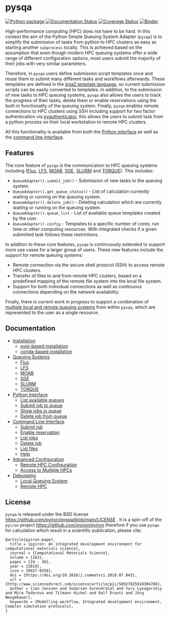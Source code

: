 # pysqa

[![Python package](https://github.com/pyiron/pysqa/workflows/Python%20package/badge.svg)](https://github.com/pyiron/pysqa/actions)
[![Documentation Status](https://readthedocs.org/projects/pysqa/badge/?version=latest)](https://pysqa.readthedocs.io/en/latest/?badge=latest)
[![Coverage Status](https://coveralls.io/repos/github/pyiron/pysqa/badge.svg?branch=main)](https://coveralls.io/github/pyiron/pysqa?branch=main)
[![Binder](https://mybinder.org/badge_logo.svg)](https://mybinder.org/v2/gh/pyiron/pysqa/HEAD?labpath=example.ipynb)

High-performance computing (HPC) does not have to be hard. In this context the aim of the Python Simple Queuing System 
Adapter (`pysqa`) is to simplify the submission of tasks from python to HPC clusters as easy as starting another 
`subprocess` locally. This is achieved based on the assumption that even though modern HPC queuing systems offer a wide 
range of different configuration options, most users submit the majority of their jobs with very similar parameters. 

Therefore, in `pysqa` users define submission script templates once and reuse them to submit many different tasks and 
workflows afterwards. These templates are defined in the [jinja2 template language](https://palletsprojects.com/p/jinja/),
so current submission scripts can be easily converted to templates. In addition, to the submission of new tasks to HPC
queuing systems, `pysqa` also allows the users to track the progress of their tasks, delete them or enable reservations 
using the built-in functionality of the queuing system. Finally, `pysqa` enables remote connections to HPC clusters 
using SSH including support for two factor authentication via [pyauthenticator](https://github.com/jan-janssen/pyauthenticator), 
this allows the users to submit task from a python process on their local workstation to remote HPC clusters.

All this functionality is available from both the [Python interface](https://pysqa.readthedocs.io/en/latest/example.html) 
as well as the [command line interface](https://pysqa.readthedocs.io/en/latest/command.html). 

## Features
The core feature of `pysqa` is the communication to HPC queuing systems including ([Flux](https://pysqa.readthedocs.io/en/latest/queue.html#flux), 
[LFS](https://pysqa.readthedocs.io/en/latest/queue.html#lfs), [MOAB](https://pysqa.readthedocs.io/en/latest/queue.html#moab), 
[SGE](hhttps://pysqa.readthedocs.io/en/latest/queue.html#sge), [SLURM](https://pysqa.readthedocs.io/en/latest/queue.html#slurm) 
and [TORQUE](https://pysqa.readthedocs.io/en/latest/queue.html#torque)). This includes: 

* `QueueAdapter().submit_job()` - Submission of new tasks to the queuing system. 
* `QueueAdapter().get_queue_status()` - List of calculation currently waiting or running on the queuing system. 
* `QueueAdapter().delete_job()` - Deleting calculation which are currently waiting or running on the queuing system. 
* `QueueAdapter().queue_list` - List of available queue templates created by the user.
* `QueueAdapter().config` - Templates to a specific number of cores, run time or other computing resources. With 
  integrated checks if a given submitted task follows these restrictions. 

In addition to these core features, `pysqa` is continuously extended to support more use cases for a larger group of 
users. These new features include the support for remote queuing systems: 

* Remote connection via the secure shell protocol (SSH) to access remote HPC clusters.
* Transfer of files to and from remote HPC clusters, based on a predefined mapping of the remote file system into the 
  local file system. 
* Support for both individual connections as well as continuous connections depending on the network availability. 

Finally, there is current work in progress to support a combination of [multiple local and remote queuing systems](https://pysqa.readthedocs.io/en/latest/advanced.html) 
from within `pysqa`, which are represented to the user as a single resource. 

## Documentation

* [Installation](https://pysqa.readthedocs.io/en/latest/installation.html)
  * [pypi-based installation](https://pysqa.readthedocs.io/en/latest/installation.html#pypi-based-installation)
  * [conda-based installation](https://pysqa.readthedocs.io/en/latest/installation.html#conda-based-installation)
* [Queuing Systems](https://pysqa.readthedocs.io/en/latest/queue.html)
  * [Flux](https://pysqa.readthedocs.io/en/latest/queue.html#flux)
  * [LFS](https://pysqa.readthedocs.io/en/latest/queue.html#lfs)
  * [MOAB](https://pysqa.readthedocs.io/en/latest/queue.html#moab)
  * [SGE](https://pysqa.readthedocs.io/en/latest/queue.html#sge)
  * [SLURM](https://pysqa.readthedocs.io/en/latest/queue.html#slurm)
  * [TORQUE](https://pysqa.readthedocs.io/en/latest/queue.html#torque)
* [Python Interface](https://pysqa.readthedocs.io/en/latest/example.html)
  * [List available queues](https://pysqa.readthedocs.io/en/latest/example.html#list-available-queues)
  * [Submit job to queue](https://pysqa.readthedocs.io/en/latest/example.html#submit-job-to-queue)
  * [Show jobs in queue](https://pysqa.readthedocs.io/en/latest/example.html#show-jobs-in-queue)
  * [Delete job from queue](https://pysqa.readthedocs.io/en/latest/example.html#delete-job-from-queue)
* [Command Line Interface](https://pysqa.readthedocs.io/en/latest/command.html)
  * [Submit job](https://pysqa.readthedocs.io/en/latest/command.html#submit-job)
  * [Enable reservation](https://pysqa.readthedocs.io/en/latest/command.html#enable-reservation)
  * [List jobs](https://pysqa.readthedocs.io/en/latest/command.html#list-jobs)
  * [Delete job](https://pysqa.readthedocs.io/en/latest/command.html#delete-job)
  * [List files](https://pysqa.readthedocs.io/en/latest/command.html#list-files)
  * [Help](https://pysqa.readthedocs.io/en/latest/command.html#help)
* [Advanced Configuration](https://pysqa.readthedocs.io/en/latest/advanced.html)
  * [Remote HPC Configuration](https://pysqa.readthedocs.io/en/latest/advanced.html#remote-hpc-configuration)
  * [Access to Multiple HPCs](https://pysqa.readthedocs.io/en/latest/advanced.html#access-to-multiple-hpcs)
* [Debugging](https://pysqa.readthedocs.io/en/latest/debug.html)
  * [Local Queuing System](https://pysqa.readthedocs.io/en/latest/debug.html#local-queuing-system)
  * [Remote HPC](https://pysqa.readthedocs.io/en/latest/debug.html#remote-hpc)

## License
`pysqa` is released under the BSD license https://github.com/pyiron/pysqa/blob/main/LICENSE . It is a spin-off of the 
`pyiron` project https://github.com/pyiron/pyiron therefore if you use `pysqa` for calculation which result in a 
scientific publication, please cite: 

    @article{pyiron-paper,
      title = {pyiron: An integrated development environment for computational materials science},
      journal = {Computational Materials Science},
      volume = {163},
      pages = {24 - 36},
      year = {2019},
      issn = {0927-0256},
      doi = {https://doi.org/10.1016/j.commatsci.2018.07.043},
      url = {http://www.sciencedirect.com/science/article/pii/S0927025618304786},
      author = {Jan Janssen and Sudarsan Surendralal and Yury Lysogorskiy and Mira Todorova and Tilmann Hickel and Ralf Drautz and Jörg Neugebauer},
      keywords = {Modelling workflow, Integrated development environment, Complex simulation protocols},
    }
